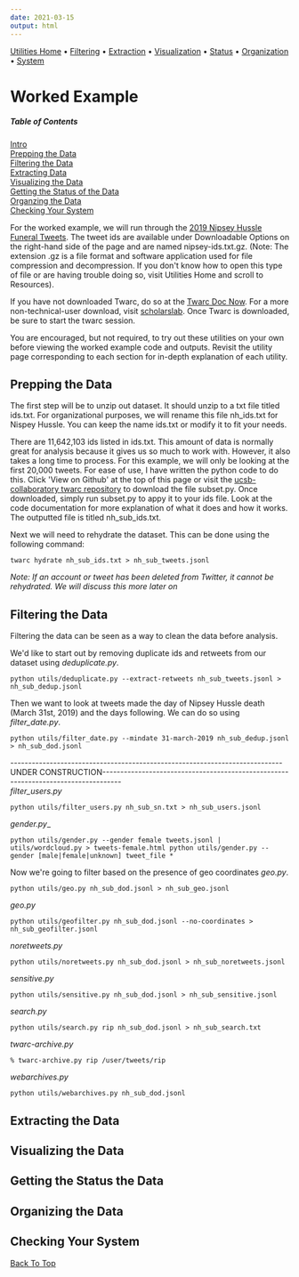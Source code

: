 ```yaml
---
date: 2021-03-15
output: html
---
```

[Utilities Home](utilities.md) • [Filtering](filtering.md) • [Extraction](extraction.md) • [Visualization](visualization.md) • [Status](status.md) • [Organization](organization.md) • [System](system.md)

# Worked Example

##### Table of Contents  
[Intro](#intro)  
[Prepping the Data](#prep)  
[Filtering the Data](#filter)  
[Extracting Data](#extract)  
[Visualizing the Data](#visual)  
[Getting the Status of the Data](#status)  
[Organzing the Data](#organize)  
[Checking Your System](#system)  

<a name="intro"/>

For the worked example, we will run through the [2019 Nipsey Hussle Funeral Tweets](https://archive.org/details/nipsey-hustle-tweets). The tweet ids are available under Downloadable Options on the right-hand side of the page and are named nipsey-ids.txt.gz. (Note: The extension .gz is a file format and software application used for file compression and decompression. If you don't know how to open this type of file or are having trouble doing so, visit Utilities Home and scroll to Resources). 

If you have not downloaded Twarc, do so at the [Twarc Doc Now](https://github.com/DocNow/twarc). For a more non-technical-user download, visit [scholarslab](https://scholarslab.github.io/learn-twarc/06-twarc-command-basics.html). Once Twarc is downloaded, be sure to start the twarc session. 

You are encouraged, but not required, to try out these utilities on your own before viewing the worked example code and outputs. Revisit the utility page corresponding to each section for in-depth explanation of each utility. 

<a name="prep"/>

## Prepping the Data

The first step will be to unzip out dataset. It should unzip to a txt file titled ids.txt. For organizational purposes, we will rename this file nh_ids.txt for Nispey Hussle. You can keep the name ids.txt or modify it to fit your needs.

There are 11,642,103 ids listed in ids.txt. This amount of data is normally great for analysis because it gives us so much to work with. However, it also takes a long time to process. For this example, we will only be looking at the first 20,000 tweets. For ease of use, I have written the python code to do this. Click 'View on Github' at the top of this page or visit the [ucsb-collaboratory twarc repository](https://github.com/ucsb-collaboratory/twarc) to download the file subset.py. Once downloaded, simply run subset.py to appy it to your ids file. Look at the code documentation for more explanation of what it does and how it works. The outputted file is titled nh_sub_ids.txt. 

Next we will need to rehydrate the dataset. This can be done using the following command:

    twarc hydrate nh_sub_ids.txt > nh_sub_tweets.jsonl
    
*Note: If an account or tweet has been deleted from Twitter, it cannot be rehydrated. We will discuss this more later on*

<a name="filter"/>

## Filtering the Data 

Filtering the data can be seen as a way to clean the data before analysis.

We'd like to start out by removing duplicate ids and retweets from our dataset using _deduplicate.py_.

    python utils/deduplicate.py --extract-retweets nh_sub_tweets.jsonl > nh_sub_dedup.jsonl

Then we want to look at tweets made the day of Nipsey Hussle death (March 31st, 2019) and the days following. We can do so using _filter_date.py_.

    python utils/filter_date.py --mindate 31-march-2019 nh_sub_dedup.jsonl > nh_sub_dod.jsonl
    
----------------------------------------------------------------------------UNDER CONSTRUCTION-----------------------------------------------------------------------------------  
_filter_users.py_
   
    python utils/filter_users.py nh_sub_sn.txt > nh_sub_users.jsonl
    
_gender.py__

    python utils/gender.py --gender female tweets.jsonl | utils/wordcloud.py > tweets-female.html python utils/gender.py --gender [male|female|unknown] tweet_file *
    
Now we're going to filter based on the presence of geo coordinates _geo.py_. 

    python utils/geo.py nh_sub_dod.jsonl > nh_sub_geo.jsonl
    
_geo.py_ 

    python utils/geofilter.py nh_sub_dod.jsonl --no-coordinates > nh_sub_geofilter.jsonl
    
_noretweets.py_

    python utils/noretweets.py nh_sub_dod.jsonl > nh_sub_noretweets.jsonl
    
_sensitive.py_
    
    python utils/sensitive.py nh_sub_dod.jsonl > nh_sub_sensitive.jsonl
    
_search.py_

    python utils/search.py rip nh_sub_dod.jsonl > nh_sub_search.txt
    
_twarc-archive.py_

    % twarc-archive.py rip /user/tweets/rip
    
_webarchives.py_

    python utils/webarchives.py nh_sub_dod.jsonl

<a name="extract"/>

## Extracting the Data

<a name="visual"/>

## Visualizing the Data

<a name="status"/>

## Getting the Status the Data

<a name="organize"/>

## Organizing the Data

<a name="system"/>

## Checking Your System


[Back To Top](#worked-example)
